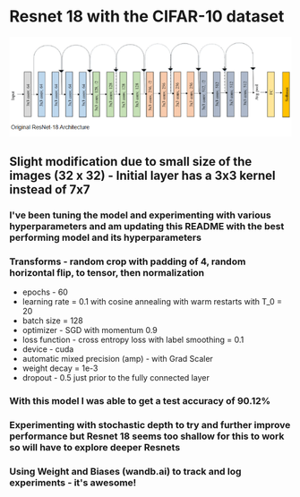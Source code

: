 # Resnet 18 with the CIFAR-10 dataset
![](images/ResNet18image.png)


## Slight modification due to small size of the images (32 x 32) - Initial layer has a 3x3 kernel instead of 7x7

### I've been tuning the model and experimenting with various hyperparameters and am  updating this README with the best performing model and its hyperparameters

### Transforms - random crop with padding of 4, random horizontal flip, to tensor, then normalization

- epochs - 60
- learning rate = 0.1 with cosine annealing with warm restarts with T_0 = 20
- batch size = 128
- optimizer - SGD with momentum 0.9
- loss function - cross entropy loss with label smoothing = 0.1
- device - cuda
- automatic mixed precision (amp) - with Grad Scaler
- weight decay = 1e-3  
- dropout - 0.5 just prior to the fully connected layer




### With this model I was able to get a test accuracy of 90.12%

### Experimenting with stochastic depth to try and further improve performance but Resnet 18 seems too shallow for this to work so will have to explore deeper Resnets

### Using Weight and Biases (wandb.ai) to track and log experiments - it's awesome!